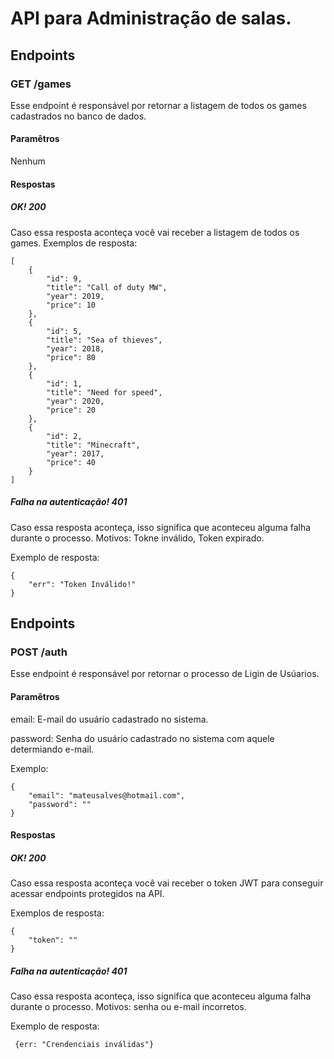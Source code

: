 # API para Administração de salas.

## Endpoints
### GET /games
Esse endpoint é responsável por retornar a listagem de todos os games cadastrados no banco de dados.
#### Paramêtros
Nenhum
#### Respostas
##### OK! 200
Caso essa resposta aconteça você vai receber a listagem de todos os games. Exemplos de resposta:
```
[
    {
        "id": 9,
        "title": "Call of duty MW",
        "year": 2019,
        "price": 10
    },
    {
        "id": 5,
        "title": "Sea of thieves",
        "year": 2018,
        "price": 80
    },
    {
        "id": 1,
        "title": "Need for speed",
        "year": 2020,
        "price": 20
    },
    {
        "id": 2,
        "title": "Minecraft",
        "year": 2017,
        "price": 40
    }
]

```
##### Falha na autenticação! 401
Caso essa resposta aconteça, isso significa que aconteceu alguma falha durante o processo. Motivos: Tokne inválido, Token expirado.

Exemplo de resposta: 
```
{
    "err": "Token Inválido!"
}

```

## Endpoints
### POST /auth
Esse endpoint é responsável por retornar o processo de Ligin de Usúarios.
#### Paramêtros
email: E-mail do usuário cadastrado no sistema.

password: Senha do usuário cadastrado no sistema com aquele determiando e-mail.

Exemplo:
```
{
    "email": "mateusalves@hotmail.com",
    "password": ""
}
```
#### Respostas
##### OK! 200
Caso essa resposta aconteça você vai receber o token JWT para conseguir acessar endpoints protegidos na API. 

Exemplos de resposta:
```
{
    "token": ""
}

```
##### Falha na autenticação! 401
Caso essa resposta aconteça, isso significa que aconteceu alguma falha durante o processo. Motivos: senha ou e-mail incorretos.

Exemplo de resposta: 
```
 {err: "Crendenciais inválidas"}
```


